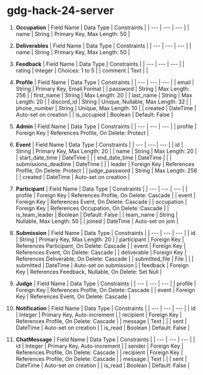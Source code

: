 # gdg-hack-24-server

1. **Occupation**
   | Field Name | Data Type | Constraints |
   | --- | --- | --- |
   | name | String | Primary Key, Max Length: 50 |

2. **Deliverables**
   | Field Name | Data Type | Constraints |
   | --- | --- | --- |
   | name | String | Primary Key, Max Length: 50 |

3. **Feedback**
   | Field Name | Data Type | Constraints |
   | --- | --- | --- |
   | rating | Integer | Choices: 1 to 5 |
   | comment | Text |  |

4. **Profile**
   | Field Name | Data Type | Constraints |
   | --- | --- | --- |
   | email | String | Primary Key, Email Format |
   | password | String | Max Length: 256 |
   | first_name | String | Max Length: 20 |
   | last_name | String | Max Length: 20 |
   | discord_id | String | Unique, Nullable, Max Length: 32 |
   | phone_number | String | Unique, Max Length: 10 |
   | created | DateTime | Auto-set on creation |
   | is_occupied | Boolean | Default: False |

5. **Admin**
   | Field Name | Data Type | Constraints |
   | --- | --- | --- |
   | profile | Foreign Key | References Profile, On Delete: Protect |

6. **Event**
   | Field Name | Data Type | Constraints |
   | --- | --- | --- |
   | id | String | Primary Key, Max Length: 20 |
   | name | String | Max Length: 20 |
   | start_date_time | DateTime |  |
   | end_date_time | DateTime |  |
   | submissions_deadline | DateTime |  |
   | leader | Foreign Key | References Profile, On Delete: Protect |
   | judge_password | String | Max Length: 256 |
   | created | DateTime | Auto-set on creation |

7. **Participant**
   | Field Name | Data Type | Constraints |
   | --- | --- | --- |
   | profile | Foreign Key | References Profile, On Delete: Cascade |
   | event | Foreign Key | References Event, On Delete: Cascade |
   | occupation | Foreign Key | References Occupation, On Delete: Cascade |
   | is_team_leader | Boolean | Default: False |
   | team_name | String | Nullable, Max Length: 50 |
   | joined | DateTime | Auto-set on join |

8. **Submission**
   | Field Name | Data Type | Constraints |
   | --- | --- | --- |
   | id | String | Primary Key, Max Length: 20 |
   | participant | Foreign Key | References Participant, On Delete: Cascade |
   | event | Foreign Key | References Event, On Delete: Cascade |
   | deliverable | Foreign Key | References Deliverable, On Delete: Cascade |
   | submitted_file | File |  |
   | submitted | DateTime | Auto-set on submission |
   | feedback | Foreign Key | References Feedback, Nullable, On Delete: Set Null |

9. **Judge**
   | Field Name | Data Type | Constraints |
   | --- | --- | --- |
   | profile | Foreign Key | References Profile, On Delete: Cascade |
   | event | Foreign Key | References Event, On Delete: Cascade |

10. **Notification**
    | Field Name | Data Type | Constraints |
    | --- | --- | --- |
    | id | Integer | Primary Key, Auto-increment |
    | recipient | Foreign Key | References Profile, On Delete: Cascade |
    | message | Text |  |
    | sent | DateTime | Auto-set on creation |
    | is_read | Boolean | Default: False |

11. **ChatMessage**
    | Field Name | Data Type | Constraints |
    | --- | --- | --- |
    | id | Integer | Primary Key, Auto-increment |
    | sender | Foreign Key | References Profile, On Delete: Cascade |
    | recipient | Foreign Key | References Profile, On Delete: Cascade |
    | message | Text |  |
    | sent | DateTime | Auto-set on creation |
    | is_read | Boolean | Default: False |
